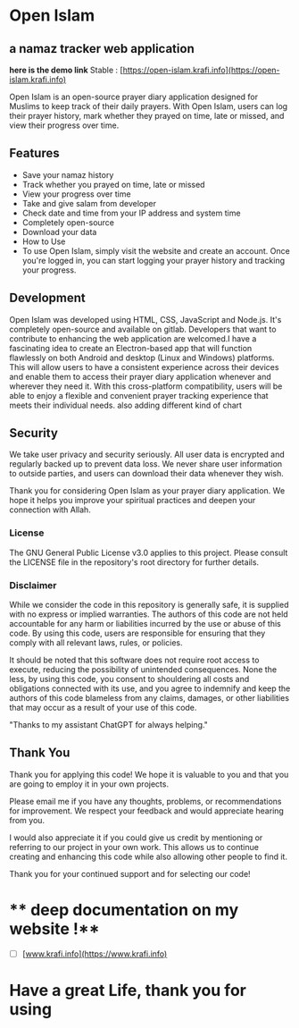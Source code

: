 # Open Islam

## a namaz tracker web application 
**here is the demo link**
 Stable : [https://open-islam.krafi.info](https://open-islam.krafi.info) 



Open Islam is an open-source prayer diary application designed for Muslims to keep track of their daily prayers. With Open Islam, users can log their prayer history, mark whether they prayed on time, late or missed, and view their progress over time.

## Features

- Save your namaz history
- Track whether you prayed on time, late or missed
- View your progress over time
- Take and give salam from developer
- Check date and time from your IP address and system time
- Completely open-source
- Download your data
- How to Use
- To use Open Islam, simply visit the website and create an account. Once you're logged in, you can start logging your prayer history and tracking your progress.

## Development
Open Islam was developed using HTML, CSS, JavaScript and Node.js. It's completely open-source and available on gitlab. Developers that want to contribute to enhancing the web application are welcomed.I have a fascinating idea to create an Electron-based app that will function flawlessly on both Android and desktop (Linux and Windows) platforms.  This will allow users to have a consistent experience across their devices and enable them to access their prayer diary application whenever and wherever they need it. With this cross-platform compatibility, users will be able to enjoy a flexible and convenient prayer tracking experience that meets their individual needs. also adding different kind of chart

## Security
We take user privacy and security seriously. All user data is encrypted and regularly backed up to prevent data loss. We never share user information to outside parties, and users can download their data whenever they wish.


Thank you for considering Open Islam as your prayer diary application. We hope it helps you improve your spiritual practices and deepen your connection with Allah.


### License
The GNU General Public License v3.0 applies to this project. Please consult the LICENSE file in the repository's root directory for further details.

### Disclaimer
While we consider the code in this repository is generally safe, it is supplied with no express or implied warranties. The authors of this code are not held accountable for any harm or liabilities incurred by the use or abuse of this code. By using this code, users are responsible for ensuring that they comply with all relevant laws, rules, or policies.

It should be noted that this software does not require root access to execute, reducing the possibility of unintended consequences. None the less, by using this code, you consent to shouldering all costs and obligations connected with its use, and you agree to indemnify and keep the authors of this code blameless from any claims, damages, or other liabilities that may occur as a result of your use of this code.

"Thanks to my assistant ChatGPT for always helping."



## Thank You
Thank you for applying this code! We hope it is valuable to you and that you are going to employ it in your own projects.

Please email me if you have any thoughts, problems, or recommendations for improvement. We respect your feedback and would appreciate hearing from you.

I would also appreciate it if you could give us credit by mentioning or referring to our project in your own work. This allows us to continue creating and enhancing this code while also allowing other people to find it.

Thank you for your continued support and for selecting our code!

# ** deep documentation on my website !**

- [ ] [www.krafi.info](https://www.krafi.info)


# Have a great Life, thank you for using 
